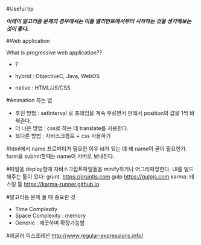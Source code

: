 #Useful tip

***어레이 알고리즘 문제의 경우에서는 미들 엘리먼트에서부터 시작하는 것을 생각해보는 것이 좋다.***


#Web application

What is progressive web application??
- ?

- hybrid : ObjectiveC, Java, WebOS
- native : HTML/JS/CSS

#Animation 하는 법
- 후진 방법 : setInterval 로 프레임을 계속 부르면서 안에서 position의 값을 1씩 바꿔준다.
- 더 나은 방법 : css로 하는 데 translate를 사용한다.
- 또다른 방법 : 자바스크릅트 + css 사용하기

#html에서 name 프로퍼티가 필요한 이유
id가 있는 데 왜 name이 굳이 필요한가. form을 submit할때는 name이 서버로 보내진다.

#파일을 deploy할때
자바스크립트파일들을 minify하거나 어그리파잉한다. UI를 빌드해주는 툴이 있다: grunt.
https://gruntjs.com
gulp
https://gulpjs.com
karma: 테스팅 툴
https://karma-runner.github.io

#알고리듬 문제 풀 때 중요한 것
-  Time Complexity
-  Space Complexity : memory
-  Generic : 깨끗하며 확장가능함

#레귤러 익스프레션
http://www.regular-expressions.info/
